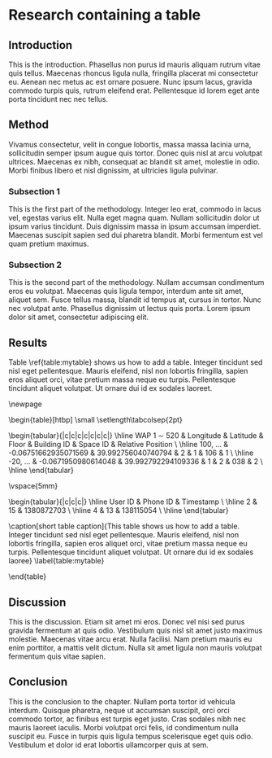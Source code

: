 # Research containing a table

## Introduction

This is the introduction. Phasellus non purus id mauris aliquam rutrum vitae quis tellus. Maecenas rhoncus ligula nulla, fringilla placerat mi consectetur eu. Aenean nec metus ac est ornare posuere. Nunc ipsum lacus, gravida commodo turpis quis, rutrum eleifend erat. Pellentesque id lorem eget ante porta tincidunt nec nec tellus.

## Method

Vivamus consectetur, velit in congue lobortis, massa massa lacinia urna, sollicitudin semper ipsum augue quis tortor. Donec quis nisl at arcu volutpat ultrices. Maecenas ex nibh, consequat ac blandit sit amet, molestie in odio. Morbi finibus libero et nisl dignissim, at ultricies ligula pulvinar.

### Subsection 1

This is the first part of the methodology.  Integer leo erat, commodo in lacus vel, egestas varius elit. Nulla eget magna quam. Nullam sollicitudin dolor ut ipsum varius tincidunt. Duis dignissim massa in ipsum accumsan imperdiet. Maecenas suscipit sapien sed dui pharetra blandit. Morbi fermentum est vel quam pretium maximus.

### Subsection 2

This is the second part of the methodology. Nullam accumsan condimentum eros eu volutpat. Maecenas quis ligula tempor, interdum ante sit amet, aliquet sem. Fusce tellus massa, blandit id tempus at, cursus in tortor. Nunc nec volutpat ante. Phasellus dignissim ut lectus quis porta. Lorem ipsum dolor sit amet, consectetur adipiscing elit.

<!-- 
Comments can be added like this.
--> 

## Results

Table \ref{table:mytable} shows us how to add a table. Integer tincidunt sed nisl eget pellentesque. Mauris eleifend, nisl non lobortis fringilla, sapien eros aliquet orci, vitae pretium massa neque eu turpis. Pellentesque tincidunt aliquet volutpat. Ut ornare dui id ex sodales laoreet.

<!-- Force the table onto a newpage -->

\newpage

\begin{table}[htbp]
\small
\setlength\tabcolsep{2pt}

\begin{tabular}{|c|c|c|c|c|c|c|}
\hline
WAP 1 $\sim$ 520 & Longitude            & Latitude           & Floor & Building ID & Space ID & Relative Position  \\ \hline
100, ...         & -0.06751662935071569 & 39.992756040740794 & 2     & 1           & 106      & 1                  \\ \hline
-20, ...         & -0.0671950980614048  & 39.992792294109336 & 1     & 2           & 038      & 2                  \\ \hline
\end{tabular}

\vspace{5mm}

\begin{tabular}{|c|c|c|}
\hline
User ID & Phone ID & Timestamp  \\ \hline
2       & 15       & 1380872703  \\ \hline
4       & 13       & 138115054   \\ \hline
\end{tabular}

\caption[short table caption]{This table shows us how to add a table. Integer tincidunt sed nisl eget pellentesque. Mauris
eleifend, nisl non lobortis fringilla, sapien eros aliquet orci, vitae pretium massa neque eu turpis. Pellentesque tincidunt
aliquet volutpat. Ut ornare dui id ex sodales laoree}
\label{table:mytable}

\end{table}


## Discussion

This is the discussion. Etiam sit amet mi eros. Donec vel nisi sed purus gravida fermentum at quis odio. Vestibulum quis nisl sit amet justo maximus molestie. Maecenas vitae arcu erat. Nulla facilisi. Nam pretium mauris eu enim porttitor, a mattis velit dictum. Nulla sit amet ligula non mauris volutpat fermentum quis vitae sapien.

## Conclusion

This is the conclusion to the chapter. Nullam porta tortor id vehicula interdum. Quisque pharetra, neque ut accumsan suscipit, orci orci commodo tortor, ac finibus est turpis eget justo. Cras sodales nibh nec mauris laoreet iaculis. Morbi volutpat orci felis, id condimentum nulla suscipit eu. Fusce in turpis quis ligula tempus scelerisque eget quis odio. Vestibulum et dolor id erat lobortis ullamcorper quis at sem.



